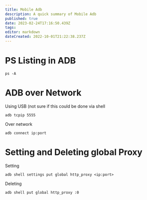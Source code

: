 ```yaml
---
title: Mobile Adb
description: A quick summary of Mobile Adb
published: true
date: 2023-02-24T17:16:50.439Z
tags: 
editor: markdown
dateCreated: 2022-10-01T21:22:38.237Z
---
```


# PS Listing in ADB
```
ps -A
```

# ADB over Network

Using USB (not sure if this could be done via shell
```
adb tcpip 5555
```

Over network
```
adb connect ip:port
```

# Setting and Deleting global Proxy
Setting
```
adb shell settings put global http_proxy <ip:port>
```

Deleting
```
adb shell put global http_proxy :0
```